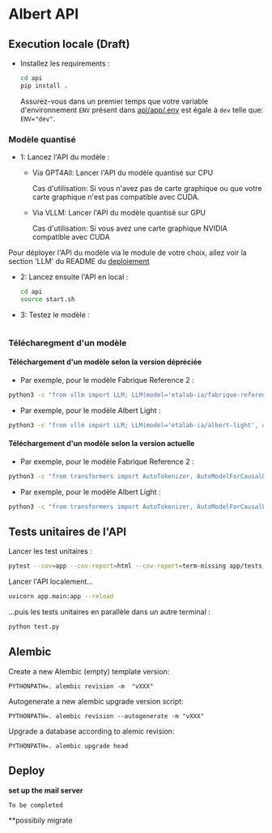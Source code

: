 # Albert API

## Execution locale (Draft)

- Installez les requirements :

    ```bash
    cd api
    pip install .
    ```

    Assurez-vous dans un premier temps que votre variable d'environnement `ENV` présent dans [api/app/.env](../api/app/.env) est égale à `dev` telle que: `ENV="dev"`.

### Modèle quantisé

- 1: Lancez l'API du modèle :

    - Via GPT4All: Lancer l'API du modèle quantisé sur CPU

        Cas d'utilisation: Si vous n'avez pas de carte graphique ou que votre carte graphique n'est pas compatible avec CUDA.

    - Via VLLM: Lancer l'API du modèle quantisé sur GPU

        Cas d'utilisation: Si vous avez une carte graphique NVIDIA compatible avec CUDA

Pour déployer l'API du modèle via le module de votre choix, allez voir la section 'LLM' du README du [deploiement](../docs/deploiement/README.md)

- 2: Lancez ensuite l'API en local :

    ```bash
    cd api
    source start.sh
    ```


- 3: Testez le modèle :

```
```

### Télécharegment d'un modèle

#### Téléchargement d'un modèle selon la version dépréciée

- Par exemple, pour le modèle Fabrique Reference 2 :
```bash
python3 -c "from vllm import LLM; LLM(model='etalab-ia/fabrique-reference-2', download_dir='add_your_path')"
```
- Par exemple, pour le modèle Albert Light :
```bash
python3 -c "from vllm import LLM; LLM(model='etalab-ia/albert-light', download_dir='add_your_path')"
```

#### Téléchargement d'un modèle selon la version actuelle

- Par exemple, pour le modèle Fabrique Reference 2 :
```bash
python3 -c "from transformers import AutoTokenizer, AutoModelForCausalLM; tokenizer=AutoTokenizer.from_pretrained('etalab-ia/fabrique-reference-2'); tokenizer.save_pretrained('add_your_path/fabrique-reference-2'); model=AutoModelForCausalLM.from_pretrained('etalab-ia/fabrique-reference-2'); model.save_pretrained('add_your_path/fabrique-reference-2') "
```

- Par exemple, pour le modèle Albert Light :
```bash
python3 -c "from transformers import AutoTokenizer, AutoModelForCausalLM; tokenizer=AutoTokenizer.from_pretrained('etalab-ia/albert-light'); tokenizer.save_pretrained('add_your_path/albert-light'); model=AutoModelForCausalLM.from_pretrained('etalab-ia/albert-light'); model.save_pretrained('add_your_path/albert-light') "
```

## Tests unitaires de l'API

Lancer les test unitaires :
```bash
pytest --cov=app --cov-report=html --cov-report=term-missing app/tests
```

Lancer l'API localement...
```bash
uvicorn app.main:app --reload
```

...puis les tests unitaires en parallèle dans un autre terminal :
```bash
python test.py
```

## Alembic

Create a new Alembic (empty) template version:

    PYTHONPATH=. alembic revision -m  "vXXX"

Autogenerate a new alembic upgrade version script:

    PYTHONPATH=. alembic revision --autogenerate -m "vXXX"

Upgrade a database according to alemic revision:

    PYTHONPATH=. alembic upgrade head

## Deploy

**set up the mail server**

    To be completed

**possibily migrate 
